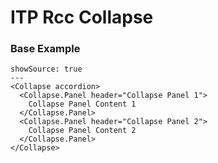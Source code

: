 # ITP Rcc Collapse

### Base Example

```react
showSource: true
---
<Collapse accordion>
  <Collapse.Panel header="Collapse Panel 1">
    Collapse Panel Content 1
  </Collapse.Panel>
  <Collapse.Panel header="Collapse Panel 2">
    Collapse Panel Content 2
  </Collapse.Panel>
</Collapse>
```
